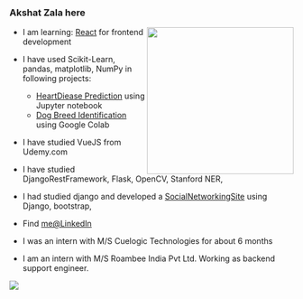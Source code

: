 ### Akshat Zala here
<img align="right" style="height:auto;" alt="" width="260" height="260" class="avatar avatar-user width-full border bg-white" src="https://avatars3.githubusercontent.com/u/30282789?s=460&amp;u=1037e3bf1c544cd810e649c686e70d6f5f837e24&amp;v=4">

* I am learning: [React](https://www.udemy.com/course/complete-react-developer-zero-to-mastery/) for frontend development
* I have used Scikit-Learn, pandas, matplotlib, NumPy in following projects:
    * [HeartDiease Prediction](https://github.com/akshatz/heartDiseaseProject) using Jupyter notebook  
    * [Dog Breed Identification](https://github.com/akshatz/dogVision/blob/master/dog_vision.ipynb) using Google Colab
* I have studied VueJS from Udemy.com
* I have studied DjangoRestFramework, Flask, OpenCV, Stanford NER,
* I had studied django and developed a [SocialNetworkingSite](https://vast-springs-06779.herokuapp.com/) using Django, bootstrap,
* Find [me@LinkedIn](https://www.linkedin.com/in/akshatz/)

* I was an intern with M/S Cuelogic Technologies for about 6 months
* I am an intern with M/S Roambee India Pvt Ltd. Working as backend support engineer.
<img src="https://github-readme-stats.codestackr.vercel.app/api?username=akshatz&show_icons=true&hide_border=true&hide=issues" />
